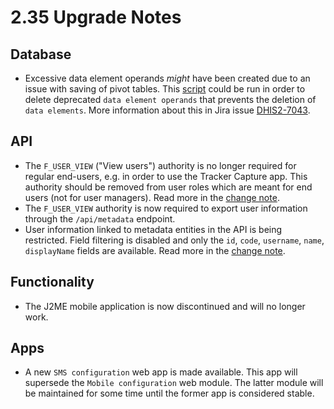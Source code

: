 # 2.35 Upgrade Notes

## Database

- Excessive data element operands _might_ have been created due to an issue with saving of pivot tables. This [script](https://github.com/dhis2/dhis2-utils/blob/master/resources/sql/delete_deprecated_operands.sql) could be run in order to delete deprecated `data element operands` that prevents the deletion of `data elements`. More information about this in Jira issue [DHIS2-7043](https://jira.dhis2.org/browse/DHIS2-7043).

## API

- The `F_USER_VIEW` ("View users") authority is no longer required for regular end-users, e.g. in order to use the Tracker Capture app. This authority should be removed from user roles which are meant for end users (not for user managers). Read more in the [change note](https://github.com/dhis2/notes-backend/blob/master/platform/35/changelog/export_user_authority.md).
- The `F_USER_VIEW` authority is now required to export user information through the `/api/metadata` endpoint.
- User information linked to metadata entities in the API is being restricted. Field filtering is disabled and only the `id`, `code`, `username`, `name`, `displayName` fields are available. Read more in the [change note](https://github.com/dhis2/notes-backend/blob/master/platform/35/changelog/user_property_transformer.md).

## Functionality

- The J2ME mobile application is now discontinued and will no longer work.

## Apps

- A new `SMS configuration` web app is made available. This app will supersede the `Mobile configuration` web module. The latter module will be maintained for some time until the former app is considered stable.
